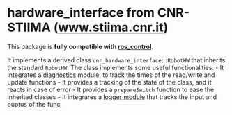 # hardware_interface from CNR-STIIMA (www.stiima.cnr.it)

This package is **fully compatible with [ros_control](http://wiki.ros.org/ros_control "ros_control")**. 

It implements a derived class  `cnr_hardware_interface::RobotHW` that inherits the standard `RobotHW`. The class implements some useful functionalities:
    - It Integrates a [diagnostics](http://wiki.ros.org/diagnostics) module, to track the times of the read/write and update functions
    - It provides a tracking of the state of the class, and it reacts in case of error
    - It provides a `prepareSwitch` function to ease the inherited classes
    - It integrares a [logger module](www.www) that tracks the input and ouptus of the func